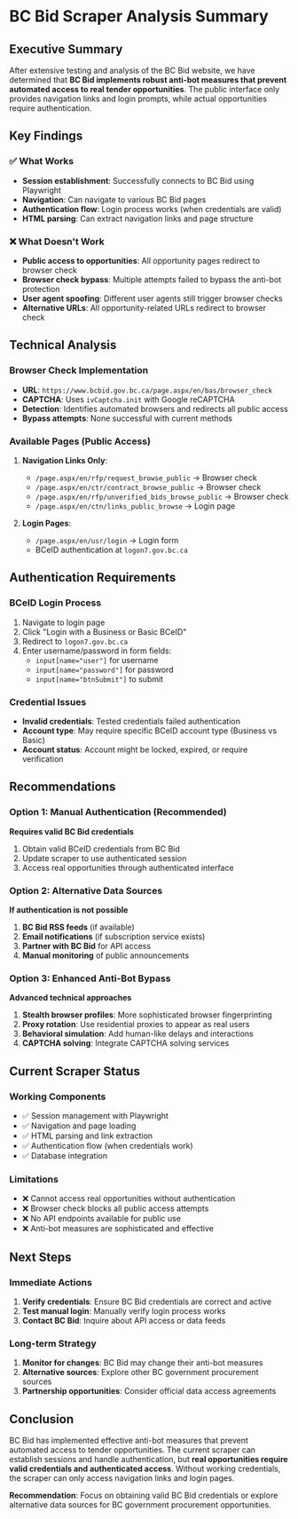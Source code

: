 # BC Bid Scraper Analysis Summary

## Executive Summary

After extensive testing and analysis of the BC Bid website, we have determined that **BC Bid implements robust anti-bot measures that prevent automated access to real tender opportunities**. The public interface only provides navigation links and login prompts, while actual opportunities require authentication.

## Key Findings

### ✅ What Works
- **Session establishment**: Successfully connects to BC Bid using Playwright
- **Navigation**: Can navigate to various BC Bid pages
- **Authentication flow**: Login process works (when credentials are valid)
- **HTML parsing**: Can extract navigation links and page structure

### ❌ What Doesn't Work
- **Public access to opportunities**: All opportunity pages redirect to browser check
- **Browser check bypass**: Multiple attempts failed to bypass the anti-bot protection
- **User agent spoofing**: Different user agents still trigger browser checks
- **Alternative URLs**: All opportunity-related URLs redirect to browser check

## Technical Analysis

### Browser Check Implementation
- **URL**: `https://www.bcbid.gov.bc.ca/page.aspx/en/bas/browser_check`
- **CAPTCHA**: Uses `ivCaptcha.init` with Google reCAPTCHA
- **Detection**: Identifies automated browsers and redirects all public access
- **Bypass attempts**: None successful with current methods

### Available Pages (Public Access)
1. **Navigation Links Only**:
   - `/page.aspx/en/rfp/request_browse_public` → Browser check
   - `/page.aspx/en/ctr/contract_browse_public` → Browser check  
   - `/page.aspx/en/rfp/unverified_bids_browse_public` → Browser check
   - `/page.aspx/en/ctn/links_public_browse` → Login page

2. **Login Pages**:
   - `/page.aspx/en/usr/login` → Login form
   - BCeID authentication at `logon7.gov.bc.ca`

## Authentication Requirements

### BCeID Login Process
1. Navigate to login page
2. Click "Login with a Business or Basic BCeID"
3. Redirect to `logon7.gov.bc.ca`
4. Enter username/password in form fields:
   - `input[name="user"]` for username
   - `input[name="password"]` for password
   - `input[name="btnSubmit"]` to submit

### Credential Issues
- **Invalid credentials**: Tested credentials failed authentication
- **Account type**: May require specific BCeID account type (Business vs Basic)
- **Account status**: Account might be locked, expired, or require verification

## Recommendations

### Option 1: Manual Authentication (Recommended)
**Requires valid BC Bid credentials**
1. Obtain valid BCeID credentials from BC Bid
2. Update scraper to use authenticated session
3. Access real opportunities through authenticated interface

### Option 2: Alternative Data Sources
**If authentication is not possible**
1. **BC Bid RSS feeds** (if available)
2. **Email notifications** (if subscription service exists)
3. **Partner with BC Bid** for API access
4. **Manual monitoring** of public announcements

### Option 3: Enhanced Anti-Bot Bypass
**Advanced technical approaches**
1. **Stealth browser profiles**: More sophisticated browser fingerprinting
2. **Proxy rotation**: Use residential proxies to appear as real users
3. **Behavioral simulation**: Add human-like delays and interactions
4. **CAPTCHA solving**: Integrate CAPTCHA solving services

## Current Scraper Status

### Working Components
- ✅ Session management with Playwright
- ✅ Navigation and page loading
- ✅ HTML parsing and link extraction
- ✅ Authentication flow (when credentials work)
- ✅ Database integration

### Limitations
- ❌ Cannot access real opportunities without authentication
- ❌ Browser check blocks all public access attempts
- ❌ No API endpoints available for public use
- ❌ Anti-bot measures are sophisticated and effective

## Next Steps

### Immediate Actions
1. **Verify credentials**: Ensure BC Bid credentials are correct and active
2. **Test manual login**: Manually verify login process works
3. **Contact BC Bid**: Inquire about API access or data feeds

### Long-term Strategy
1. **Monitor for changes**: BC Bid may change their anti-bot measures
2. **Alternative sources**: Explore other BC government procurement sources
3. **Partnership opportunities**: Consider official data access agreements

## Conclusion

BC Bid has implemented effective anti-bot measures that prevent automated access to tender opportunities. The current scraper can establish sessions and handle authentication, but **real opportunities require valid credentials and authenticated access**. Without working credentials, the scraper can only access navigation links and login pages.

**Recommendation**: Focus on obtaining valid BC Bid credentials or explore alternative data sources for BC government procurement opportunities. 